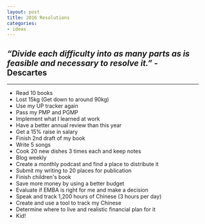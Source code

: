 ```yaml
---
layout: post
title: 2016 Resolutions
categories:
- ideas
---
```


## *“Divide each difficulty into as many parts as is feasible and necessary to resolve it.”* - Descartes

---

- Read 10 books
- Lost 15kg (Get down to around 90kg)
- Use my UP tracker again
- Pass my PMP and PGMP
 - Implement what I learned at work
- Have a better annual review than this year
- Get a 15% raise in salary
- Finish 2nd draft of my book
- Write 5 songs
- Cook 20 new dishes 3 times each and keep notes
- Blog weekly
- Create a monthly podcast and find a place to distribute it
- Submit my writing to 20 places for publication
- Finish children's book
- Save more money by using a better budget
- Evaluate if EMBA is right for me and make a decision
- Speak and track 1,200 hours of Chinese (3 hours per day)
 - Create and use a tool to track my Chinese
- Determine where to live and realistic financial plan for it
- Kid!
